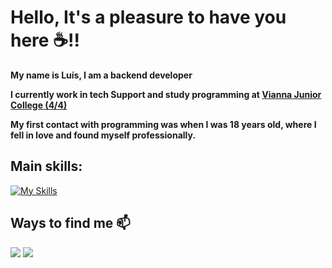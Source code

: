 # Hello, It's a pleasure to have you here ☕!!

 **My name is Luís, I am a backend developer**

 **I currently work in tech Support and study programming at [Vianna Junior College (4/4)](https://www.vianna.edu.br/analise-e-desenv-de-sistemas/)**

 **My first contact with programming was when I was 18 years old, where I fell in love and found myself professionally.**



## Main skills:

[![My Skills](https://skillicons.dev/icons?i=java,spring,docker,mongodb,mysql&theme=dark)](https://skillicons.dev)



## Ways to find me 📫
<div>
  <a href = "mailto:luishhasantos@gmail.com"><img src="https://img.shields.io/badge/-Gmail-%23333?style=for-the-badge&logo=gmail&logoColor=white" target="_blank"></a>
 <a href="https://www.linkedin.com/in/luis-henrique-santos-08a4b5249/" target="_blank"><img src="https://img.shields.io/badge/-LinkedIn-%230077B5?style=for-the-badge&logo=linkedin&logoColor=white" target="_blank"></a>
</div>


  
